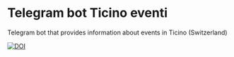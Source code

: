 # Telegram bot Ticino eventi
Telegram bot that provides information about events in Ticino (Switzerland)

<a href="https://doi.org/10.5281/zenodo.15281954"><img src="https://zenodo.org/badge/757993149.svg" alt="DOI"></a>
